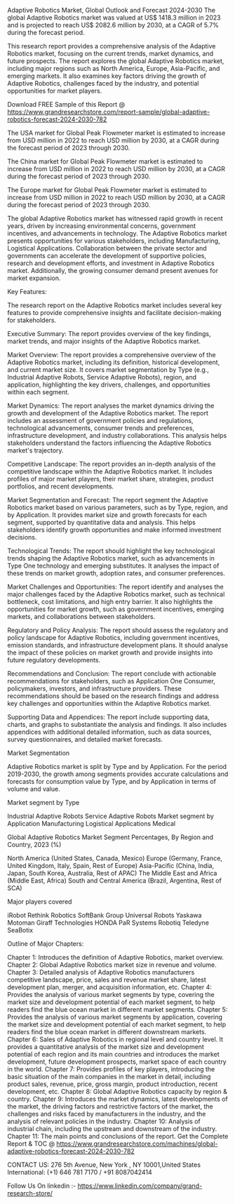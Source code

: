 Adaptive Robotics Market, Global Outlook and Forecast 2024-2030
The global Adaptive Robotics market was valued at US$ 1418.3 million in 2023 and is projected to reach US$ 2082.6 million by 2030, at a CAGR of 5.7% during the forecast period.

This research report provides a comprehensive analysis of the Adaptive Robotics market, focusing on the current trends, market dynamics, and future prospects. The report explores the global Adaptive Robotics market, including major regions such as North America, Europe, Asia-Pacific, and emerging markets. It also examines key factors driving the growth of Adaptive Robotics, challenges faced by the industry, and potential opportunities for market players.

Download FREE Sample of this Report @ https://www.grandresearchstore.com/report-sample/global-adaptive-robotics-forecast-2024-2030-782

The USA market for Global Peak Flowmeter market is estimated to increase from USD million in 2022 to reach USD million by 2030, at a CAGR during the forecast period of 2023 through 2030.

The China market for Global Peak Flowmeter market is estimated to increase from USD million in 2022 to reach USD million by 2030, at a CAGR during the forecast period of 2023 through 2030.

The Europe market for Global Peak Flowmeter market is estimated to increase from USD million in 2022 to reach USD million by 2030, at a CAGR during the forecast period of 2023 through 2030.

The global Adaptive Robotics market has witnessed rapid growth in recent years, driven by increasing environmental concerns, government incentives, and advancements in technology. The Adaptive Robotics market presents opportunities for various stakeholders, including Manufacturing, Logistical Applications. Collaboration between the private sector and governments can accelerate the development of supportive policies, research and development efforts, and investment in Adaptive Robotics market. Additionally, the growing consumer demand present avenues for market expansion.

Key Features:

The research report on the Adaptive Robotics market includes several key features to provide comprehensive insights and facilitate decision-making for stakeholders.

Executive Summary: The report provides overview of the key findings, market trends, and major insights of the Adaptive Robotics market.

Market Overview: The report provides a comprehensive overview of the Adaptive Robotics market, including its definition, historical development, and current market size. It covers market segmentation by Type (e.g., Industrial Adaptive Robots, Service Adaptive Robots), region, and application, highlighting the key drivers, challenges, and opportunities within each segment.

Market Dynamics: The report analyses the market dynamics driving the growth and development of the Adaptive Robotics market. The report includes an assessment of government policies and regulations, technological advancements, consumer trends and preferences, infrastructure development, and industry collaborations. This analysis helps stakeholders understand the factors influencing the Adaptive Robotics market's trajectory.

Competitive Landscape: The report provides an in-depth analysis of the competitive landscape within the Adaptive Robotics market. It includes profiles of major market players, their market share, strategies, product portfolios, and recent developments.

Market Segmentation and Forecast: The report segment the Adaptive Robotics market based on various parameters, such as by Type, region, and by Application. It provides market size and growth forecasts for each segment, supported by quantitative data and analysis. This helps stakeholders identify growth opportunities and make informed investment decisions.

Technological Trends: The report should highlight the key technological trends shaping the Adaptive Robotics market, such as advancements in Type One technology and emerging substitutes. It analyses the impact of these trends on market growth, adoption rates, and consumer preferences.

Market Challenges and Opportunities: The report identify and analyses the major challenges faced by the Adaptive Robotics market, such as technical bottleneck, cost limitations, and high entry barrier. It also highlights the opportunities for market growth, such as government incentives, emerging markets, and collaborations between stakeholders.

Regulatory and Policy Analysis: The report should assess the regulatory and policy landscape for Adaptive Robotics, including government incentives, emission standards, and infrastructure development plans. It should analyse the impact of these policies on market growth and provide insights into future regulatory developments.

Recommendations and Conclusion: The report conclude with actionable recommendations for stakeholders, such as Application One Consumer, policymakers, investors, and infrastructure providers. These recommendations should be based on the research findings and address key challenges and opportunities within the Adaptive Robotics market.

Supporting Data and Appendices: The report include supporting data, charts, and graphs to substantiate the analysis and findings. It also includes appendices with additional detailed information, such as data sources, survey questionnaires, and detailed market forecasts.

Market Segmentation

Adaptive Robotics market is split by Type and by Application. For the period 2019-2030, the growth among segments provides accurate calculations and forecasts for consumption value by Type, and by Application in terms of volume and value.

Market segment by Type

Industrial Adaptive Robots
Service Adaptive Robots
Market segment by Application
Manufacturing
Logistical Applications
Medical

Global Adaptive Robotics Market Segment Percentages, By Region and Country, 2023 (%)

North America (United States, Canada, Mexico)
Europe (Germany, France, United Kingdom, Italy, Spain, Rest of Europe)
Asia-Pacific (China, India, Japan, South Korea, Australia, Rest of APAC)
The Middle East and Africa (Middle East, Africa)
South and Central America (Brazil, Argentina, Rest of SCA)

Major players covered

iRobot
Rethink Robotics
SoftBank Group
Universal Robots
Yaskawa Motoman
Giraff Technologies
HONDA
PaR Systems
Robotiq
Teledyne SeaBotix

Outline of Major Chapters:

Chapter 1: Introduces the definition of Adaptive Robotics, market overview.
Chapter 2: Global Adaptive Robotics market size in revenue and volume.
Chapter 3: Detailed analysis of Adaptive Robotics manufacturers competitive landscape, price, sales and revenue market share, latest development plan, merger, and acquisition information, etc.
Chapter 4: Provides the analysis of various market segments by type, covering the market size and development potential of each market segment, to help readers find the blue ocean market in different market segments.
Chapter 5: Provides the analysis of various market segments by application, covering the market size and development potential of each market segment, to help readers find the blue ocean market in different downstream markets.
Chapter 6: Sales of Adaptive Robotics in regional level and country level. It provides a quantitative analysis of the market size and development potential of each region and its main countries and introduces the market development, future development prospects, market space of each country in the world.
Chapter 7: Provides profiles of key players, introducing the basic situation of the main companies in the market in detail, including product sales, revenue, price, gross margin, product introduction, recent development, etc.
Chapter 8: Global Adaptive Robotics capacity by region & country.
Chapter 9: Introduces the market dynamics, latest developments of the market, the driving factors and restrictive factors of the market, the challenges and risks faced by manufacturers in the industry, and the analysis of relevant policies in the industry.
Chapter 10: Analysis of industrial chain, including the upstream and downstream of the industry.
Chapter 11: The main points and conclusions of the report.
Get the Complete Report & TOC @ https://www.grandresearchstore.com/machines/global-adaptive-robotics-forecast-2024-2030-782

CONTACT US:
276 5th Avenue, New York , NY 10001,United States
International: (+1) 646 781 7170 / +91 8087042414

Follow Us On linkedin :- https://www.linkedin.com/company/grand-research-store/
